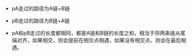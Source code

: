 - pA走过的路径为A链+B链

- pB走过的路径为B链+A链

- pA和pB走过的长度都相同，都是A链和B链的长度之和，相当于将两条链从尾端对齐，如果相交，则会提前在相交点相遇，如果没有相交点，则会在最后相遇。
